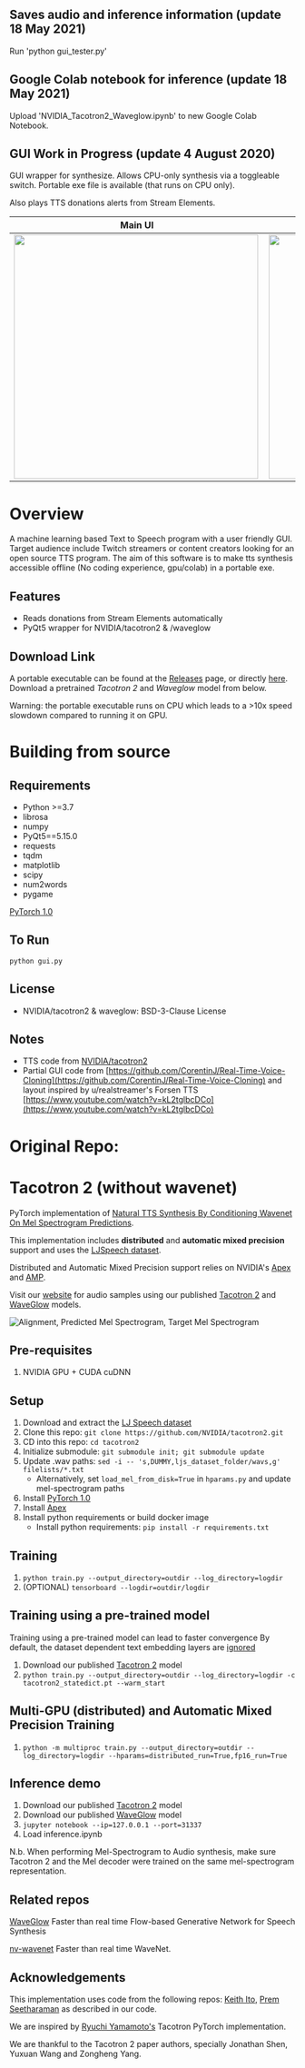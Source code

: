 ## Saves audio and inference information (update 18 May 2021)

Run 'python gui_tester.py'

## Google Colab notebook for inference (update 18 May 2021)

Upload 'NVIDIA_Tacotron2_Waveglow.ipynb' to new Google Colab Notebook.

## GUI Work in Progress (update 4 August 2020)
GUI wrapper for synthesize. Allows CPU-only synthesis via a toggleable switch. Portable exe file is available (that runs on CPU only).

Also plays TTS donations alerts from Stream Elements.

Main UI | Stream Elements integration
------------ | -------------
<img src="https://i.imgur.com/xeT74vJ.png" height="430" align="left">|<img src="https://i.imgur.com/tjC2q6j.png" height="430" align="left">
# Overview
A machine learning based Text to Speech program with a user friendly GUI. Target audience include Twitch streamers or content creators looking for an open source TTS program. The aim of this software is to make tts synthesis accessible offline (No coding experience, gpu/colab) in a portable exe.

## Features
  * Reads donations from Stream Elements automatically
  * PyQt5 wrapper for NVIDIA/tacotron2 & /waveglow

## Download Link
A portable executable can be found at the [Releases](https://github.com/lokkelvin2/tacotron2-tts-GUI/releases) page, or directly [here](https://github.com/lokkelvin2/tacotron2-tts-GUI/releases/download/v0.3/nvidia_waveglow-v0.3.1_x86_64.exe). Download a pretrained *Tacotron 2* and *Waveglow* model from below.

Warning: the portable executable runs on CPU which leads to a >10x speed slowdown compared to running it on GPU. 

# Building from source
## Requirements
  * Python >=3.7
  * librosa
  * numpy
  * PyQt5==5.15.0
  * requests
  * tqdm
  * matplotlib
  * scipy
  * num2words
  * pygame
  
[PyTorch 1.0](https://pytorch.org/)
  
## To Run
``` 
python gui.py
```
## License
* NVIDIA/tacotron2 & waveglow: BSD-3-Clause License

## Notes
  * TTS code from [NVIDIA/tacotron2](https://github.com/NVIDIA/tacotron2)
  * Partial GUI code from [https://github.com/CorentinJ/Real-Time-Voice-Cloning](https://github.com/CorentinJ/Real-Time-Voice-Cloning) and layout inspired by u/realstreamer's Forsen TTS [https://www.youtube.com/watch?v=kL2tglbcDCo](https://www.youtube.com/watch?v=kL2tglbcDCo)


# Original Repo: 

# Tacotron 2 (without wavenet)

PyTorch implementation of [Natural TTS Synthesis By Conditioning
Wavenet On Mel Spectrogram Predictions](https://arxiv.org/pdf/1712.05884.pdf).

This implementation includes **distributed** and **automatic mixed precision** support
and uses the [LJSpeech dataset](https://keithito.com/LJ-Speech-Dataset/).

Distributed and Automatic Mixed Precision support relies on NVIDIA's [Apex] and [AMP].

Visit our [website] for audio samples using our published [Tacotron 2] and
[WaveGlow] models.

![Alignment, Predicted Mel Spectrogram, Target Mel Spectrogram](tensorboard.png)


## Pre-requisites
1. NVIDIA GPU + CUDA cuDNN

## Setup
1. Download and extract the [LJ Speech dataset](https://keithito.com/LJ-Speech-Dataset/)
2. Clone this repo: `git clone https://github.com/NVIDIA/tacotron2.git`
3. CD into this repo: `cd tacotron2`
4. Initialize submodule: `git submodule init; git submodule update`
5. Update .wav paths: `sed -i -- 's,DUMMY,ljs_dataset_folder/wavs,g' filelists/*.txt`
    - Alternatively, set `load_mel_from_disk=True` in `hparams.py` and update mel-spectrogram paths
6. Install [PyTorch 1.0]
7. Install [Apex]
8. Install python requirements or build docker image
    - Install python requirements: `pip install -r requirements.txt`

## Training
1. `python train.py --output_directory=outdir --log_directory=logdir`
2. (OPTIONAL) `tensorboard --logdir=outdir/logdir`

## Training using a pre-trained model
Training using a pre-trained model can lead to faster convergence
By default, the dataset dependent text embedding layers are [ignored]

1. Download our published [Tacotron 2] model
2. `python train.py --output_directory=outdir --log_directory=logdir -c tacotron2_statedict.pt --warm_start`

## Multi-GPU (distributed) and Automatic Mixed Precision Training
1. `python -m multiproc train.py --output_directory=outdir --log_directory=logdir --hparams=distributed_run=True,fp16_run=True`

## Inference demo
1. Download our published [Tacotron 2] model
2. Download our published [WaveGlow] model
3. `jupyter notebook --ip=127.0.0.1 --port=31337`
4. Load inference.ipynb

N.b.  When performing Mel-Spectrogram to Audio synthesis, make sure Tacotron 2
and the Mel decoder were trained on the same mel-spectrogram representation.


## Related repos
[WaveGlow](https://github.com/NVIDIA/WaveGlow) Faster than real time Flow-based
Generative Network for Speech Synthesis

[nv-wavenet](https://github.com/NVIDIA/nv-wavenet/) Faster than real time
WaveNet.

## Acknowledgements
This implementation uses code from the following repos: [Keith
Ito](https://github.com/keithito/tacotron/), [Prem
Seetharaman](https://github.com/pseeth/pytorch-stft) as described in our code.

We are inspired by [Ryuchi Yamamoto's](https://github.com/r9y9/tacotron_pytorch)
Tacotron PyTorch implementation.

We are thankful to the Tacotron 2 paper authors, specially Jonathan Shen, Yuxuan
Wang and Zongheng Yang.


[WaveGlow]: https://drive.google.com/open?id=1rpK8CzAAirq9sWZhe9nlfvxMF1dRgFbF
[Tacotron 2]: https://drive.google.com/file/d/1c5ZTuT7J08wLUoVZ2KkUs_VdZuJ86ZqA/view?usp=sharing
[pytorch 1.0]: https://github.com/pytorch/pytorch#installation
[website]: https://nv-adlr.github.io/WaveGlow
[ignored]: https://github.com/NVIDIA/tacotron2/blob/master/hparams.py#L22
[Apex]: https://github.com/nvidia/apex
[AMP]: https://github.com/NVIDIA/apex/tree/master/apex/amp

